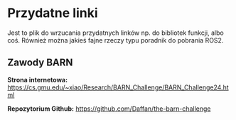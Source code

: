 # Przydatne linki
Jest to plik do wrzucania przydatnych linków np. do bibliotek funkcji, albo coś. Również można jakieś fajne rzeczy typu poradnik do pobrania ROS2.


## Zawody BARN
**Strona internetowa:**
https://cs.gmu.edu/~xiao/Research/BARN_Challenge/BARN_Challenge24.html

**Repozytorium Github:**
https://github.com/Daffan/the-barn-challenge

